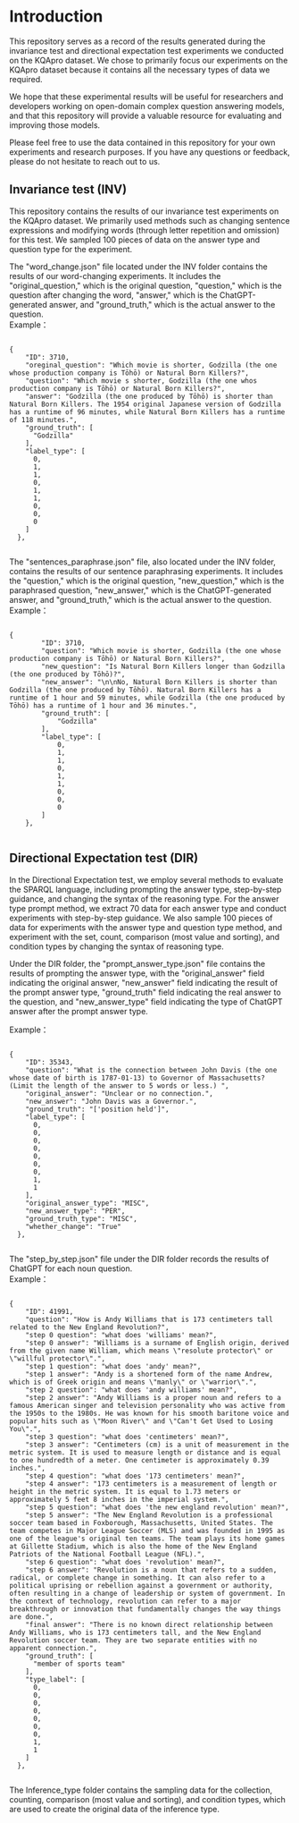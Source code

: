 
# Introduction

This repository serves as a record of the results generated during the invariance test and directional expectation test experiments we conducted on the KQApro dataset. We chose to primarily focus our experiments on the KQApro dataset because it contains all the necessary types of data we required.  

We hope that these experimental results will be useful for researchers and developers working on open-domain complex question answering models, and that this repository will provide a valuable resource for evaluating and improving those models.  

Please feel free to use the data contained in this repository for your own experiments and research purposes. If you have any questions or feedback, please do not hesitate to reach out to us.  

## Invariance test (INV)


This repository contains the results of our invariance test experiments on the KQApro dataset. We primarily used methods such as changing sentence expressions and modifying words (through letter repetition and omission) for this test. We sampled 100 pieces of data on the answer type and question type for the experiment.  

The "word_change.json" file located under the INV folder contains the results of our word-changing experiments. It includes the "original_question," which is the original question, "question," which is the question after changing the word, "answer," which is the ChatGPT-generated answer, and "ground_truth," which is the actual answer to the question.  
Example：
<pre><code>
{
    "ID": 3710,
    "oreginal_question": "Which movie is shorter, Godzilla (the one whose production company is Tōhō) or Natural Born Killers?",
    "question": "Which movie s shorter, Godzilla (the one whos production company is Tōhō) or Natural Born Killers?",
    "answer": "Godzilla (the one produced by Tōhō) is shorter than Natural Born Killers. The 1954 original Japanese version of Godzilla has a runtime of 96 minutes, while Natural Born Killers has a runtime of 118 minutes.",
    "ground_truth": [
      "Godzilla"
    ],
    "label_type": [
      0,
      1,
      1,
      0,
      1,
      1,
      0,
      0,
      0
    ]
  },

</code></pre>

The "sentences_paraphrase.json" file, also located under the INV folder, contains the results of our sentence paraphrasing experiments. It includes the "question," which is the original question, "new_question," which is the paraphrased question, "new_answer," which is the ChatGPT-generated answer, and "ground_truth," which is the actual answer to the question.  
Example：
<pre><code>
{
        "ID": 3710,
        "question": "Which movie is shorter, Godzilla (the one whose production company is Tōhō) or Natural Born Killers?",
        "new_question": "Is Natural Born Killers longer than Godzilla (the one produced by Tōhō)?",
        "new_answer": "\n\nNo, Natural Born Killers is shorter than Godzilla (the one produced by Tōhō). Natural Born Killers has a runtime of 1 hour and 59 minutes, while Godzilla (the one produced by Tōhō) has a runtime of 1 hour and 36 minutes.",
        "ground_truth": [
            "Godzilla"
        ],
        "label_type": [
            0,
            1,
            1,
            0,
            1,
            1,
            0,
            0,
            0
        ]
    },

</code></pre>

## Directional Expectation test (DIR)

In the Directional Expectation test, we employ several methods to evaluate the SPARQL language, including prompting the answer type, step-by-step guidance, and changing the syntax of the reasoning type.  For the answer type prompt method, we extract 70 data for each answer type and conduct experiments with step-by-step guidance. We also sample 100 pieces of data for experiments with the answer type and question type method, and experiment with the set, count, comparison (most value and sorting), and condition types by changing the syntax of reasoning type.  

Under the DIR folder, the "prompt_answer_type.json" file contains the results of prompting the answer type, with the "original_answer" field indicating the original answer, "new_answer" field indicating the result of the prompt answer type, "ground_truth" field indicating the real answer to the question, and "new_answer_type" field indicating the type of ChatGPT answer after the prompt answer type.  

Example：
<pre><code>
{
    "ID": 35343,
    "question": "What is the connection between John Davis (the one whose date of birth is 1787-01-13) to Governor of Massachusetts? (Limit the length of the answer to 5 words or less.) ",
    "original_answer": "Unclear or no connection.",
    "new_answer": "John Davis was a Governor.",
    "ground_truth": "['position held']",
    "label_type": [
      0,
      0,
      0,
      0,
      0,
      0,
      0,
      1,
      1
    ],
    "original_answer_type": "MISC",
    "new_answer_type": "PER",
    "ground_truth_type": "MISC",
    "whether_change": "True"
  },

</code></pre>

The "step_by_step.json" file under the DIR folder records the results of ChatGPT for each noun question.  
Example：
<pre><code>
{
    "ID": 41991,
    "question": "How is Andy Williams that is 173 centimeters tall related to the New England Revolution?",
    "step 0 question": "what does 'williams' mean?",
    "step 0 answer": "Williams is a surname of English origin, derived from the given name William, which means \"resolute protector\" or \"willful protector\".",
    "step 1 question": "what does 'andy' mean?",
    "step 1 answer": "Andy is a shortened form of the name Andrew, which is of Greek origin and means \"manly\" or \"warrior\".",
    "step 2 question": "what does 'andy williams' mean?",
    "step 2 answer": "Andy Williams is a proper noun and refers to a famous American singer and television personality who was active from the 1950s to the 1980s. He was known for his smooth baritone voice and popular hits such as \"Moon River\" and \"Can't Get Used to Losing You\".",
    "step 3 question": "what does 'centimeters' mean?",
    "step 3 answer": "Centimeters (cm) is a unit of measurement in the metric system. It is used to measure length or distance and is equal to one hundredth of a meter. One centimeter is approximately 0.39 inches.",
    "step 4 question": "what does '173 centimeters' mean?",
    "step 4 answer": "173 centimeters is a measurement of length or height in the metric system. It is equal to 1.73 meters or approximately 5 feet 8 inches in the imperial system.",
    "step 5 question": "what does 'the new england revolution' mean?",
    "step 5 answer": "The New England Revolution is a professional soccer team based in Foxborough, Massachusetts, United States. The team competes in Major League Soccer (MLS) and was founded in 1995 as one of the league's original ten teams. The team plays its home games at Gillette Stadium, which is also the home of the New England Patriots of the National Football League (NFL).",
    "step 6 question": "what does 'revolution' mean?",
    "step 6 answer": "Revolution is a noun that refers to a sudden, radical, or complete change in something. It can also refer to a political uprising or rebellion against a government or authority, often resulting in a change of leadership or system of government. In the context of technology, revolution can refer to a major breakthrough or innovation that fundamentally changes the way things are done.",
    "final answer": "There is no known direct relationship between Andy Williams, who is 173 centimeters tall, and the New England Revolution soccer team. They are two separate entities with no apparent connection.",
    "ground_truth": [
      "member of sports team"
    ],
    "type_label": [
      0,
      0,
      0,
      0,
      0,
      0,
      0,
      1,
      1
    ]
  },

</code></pre>
The Inference_type folder contains the sampling data for the collection, counting, comparison (most value and sorting), and condition types, which are used to create the original data of the inference type.  


